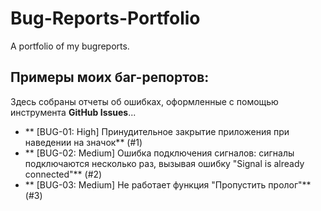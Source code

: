 # Bug-Reports-Portfolio
A portfolio of my bugreports. 

## Примеры моих баг-репортов:
Здесь собраны отчеты об ошибках, оформленные с помощью инструмента **GitHub Issues**...

*   ** [BUG-01: High] Принудительное закрытие приложения при наведении на значок** (#1)
*   ** [BUG-02: Medium] Ошибка подключения сигналов: сигналы подключаются несколько раз, вызывая ошибку "Signal is already connected"** (#2)
*   ** [BUG-03: Medium] Не работает функция "Пропустить пролог"** (#3)
